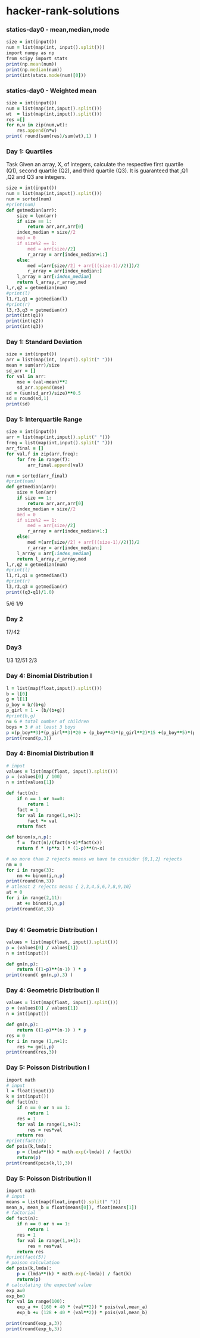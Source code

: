 # hacker-rank-solutions
###  statics-day0 - mean,median,mode
```ruby
size = int(input())
num = list(map(int, input().split()))
import numpy as np
from scipy import stats
print(np.mean(num))
print(np.median(num))
print(int(stats.mode(num)[0]))

```

###  statics-day0 - Weighted mean
```ruby
size = int(input())
num = list(map(int,input().split()))
wt  = list(map(int,input().split()))
res =[]
for n,w in zip(num,wt):
    res.append(n*w)
print( round(sum(res)/sum(wt),1) )
```
### Day 1: Quartiles
Task
Given an array, X, of  integers, calculate the respective first quartile (Q1), second quartile (Q2), and third quartile (Q3). It is guaranteed that ,Q1 ,Q2 and Q3 are integers.
```ruby
size = int(input())
num = list(map(int,input().split()))
num = sorted(num)
#print(num)
def getmedian(arr):
    size = len(arr)
    if size == 1:
        return arr,arr,arr[0]
    index_median = size//2
    med = 0
    if size%2 == 1:
        med = arr[size//2]
        r_array = arr[index_median+1:]
    else:
        med =(arr[size//2] + arr[((size-1)//2)])/2
        r_array = arr[index_median:]
    l_array = arr[:index_median] 
    return l_array,r_array,med
l,r,q2 = getmedian(num)
#print(l)
l1,r1,q1 = getmedian(l)
#print(r)
l3,r3,q3 = getmedian(r)
print(int(q1))
print(int(q2))
print(int(q3))
```
### Day 1: Standard Deviation
```ruby
size = int(input())
arr = list(map(int, input().split(" ")))
mean = sum(arr)/size
sd_arr = []
for val in arr:
    mse = (val-mean)**2
    sd_arr.append(mse)
sd = (sum(sd_arr)/size)**0.5
sd = round(sd,1)
print(sd)
```
### Day 1: Interquartile Range


```ruby
size = int(input())
arr = list(map(int,input().split(" ")))
freq = list(map(int,input().split(" ")))
arr_final = []
for val,f in zip(arr,freq):
    for fre in range(f):
        arr_final.append(val)

num = sorted(arr_final)
#print(num)
def getmedian(arr):
    size = len(arr)
    if size == 1:
        return arr,arr,arr[0]
    index_median = size//2
    med = 0
    if size%2 == 1:
        med = arr[size//2]
        r_array = arr[index_median+1:]
    else:
        med =(arr[size//2] + arr[((size-1)//2)])/2
        r_array = arr[index_median:]
    l_array = arr[:index_median] 
    return l_array,r_array,med
l,r,q2 = getmedian(num)
#print(l)
l1,r1,q1 = getmedian(l)
#print(r)
l3,r3,q3 = getmedian(r)
print((q3-q1)/1.0)
```
5/6
1/9
### Day 2 
17/42
### Day3
1/3
12/51
2/3
### Day 4: Binomial Distribution I


```ruby
l = list(map(float,input().split()))
b = l[0]
g = l[1]
p_boy = b/(b+g)
p_girl = 1 - (b/(b+g))
#print(b,g)
n= 6 # total number of children
boys = 3 # at least 3 boys
p =(p_boy**3)*(p_girl**3)*20 + (p_boy**4)*(p_girl**2)*15 +(p_boy**5)*(p_girl**1)*6 + (p_boy**6)
print(round(p,3))
```



### Day 4: Binomial Distribution II

```ruby
# input
values = list(map(float, input().split()))
p = (values[0] / 100)
n = int(values[1])

def fact(n):
    if n == 1 or n==0:
        return 1
    fact = 1
    for val in range(1,n+1):
        fact *= val
    return fact

def binom(x,n,p):
    f =  fact(n)/(fact(n-x)*fact(x))
    return f * (p**x ) * (1-p)**(n-x)

# no more than 2 rejects means we have to consider {0,1,2} rejects
nm = 0 
for i in range(3):
    nm += binom(i,n,p)
print(round(nm,3))
# atleast 2 rejects means { 2,3,4,5,6,7,8,9,10}
at = 0 
for i in range(2,11):
    at += binom(i,n,p)
print(round(at,3))
    
```
### Day 4: Geometric Distribution I


```ruby
values = list(map(float, input().split()))
p = (values[0] / values[1])
n = int(input())

def gm(n,p):
    return ((1-p)**(n-1) ) * p
print(round( gm(n,p),3) )
```
### Day 4: Geometric Distribution II
```ruby
values = list(map(float, input().split()))
p = (values[0] / values[1])
n = int(input())

def gm(n,p):
    return ((1-p)**(n-1) ) * p
res = 0
for i in range (1,n+1):
    res += gm(i,p)
print(round(res,3))

```
### Day 5: Poisson Distribution I


```ruby
import math
# input
l = float(input())
k = int(input())
def fact(n):
    if n == 0 or n == 1:
        return 1
    res = 1
    for val in range(1,n+1):
        res = res*val
    return res
#print(fact(5))
def pois(k,lmda):
    p = (lmda**(k) * math.exp(-lmda)) / fact(k)
    return(p)
print(round(pois(k,l),3))
```
### Day 5: Poisson Distribution II
```ruby
import math
# input
means = list(map(float,input().split(" ")))
mean_a, mean_b = float(means[0]), float(means[1])
# factorial
def fact(n):
    if n == 0 or n == 1:
        return 1
    res = 1
    for val in range(1,n+1):
        res = res*val
    return res
#print(fact(5))
# poison calculation
def pois(k,lmda):
    p = (lmda**(k) * math.exp(-lmda)) / fact(k)
    return(p)
# calculating the expected value
exp_a=0
exp_b=0
for val in range(100):
    exp_a += (160 + 40 * (val**2)) * pois(val,mean_a)
    exp_b += (128 + 40 * (val**2)) * pois(val,mean_b)

print(round(exp_a,3))
print(round(exp_b,3))
```


